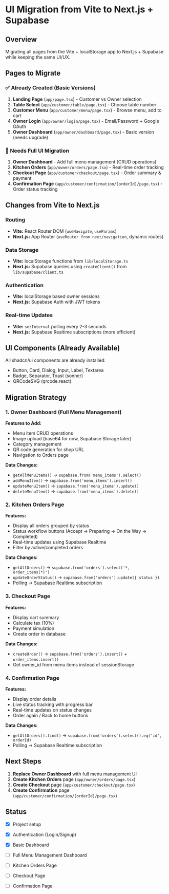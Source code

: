# UI Migration from Vite to Next.js + Supabase

## Overview
Migrating all pages from the Vite + localStorage app to Next.js + Supabase while keeping the same UI/UX.

## Pages to Migrate

### ✅ Already Created (Basic Versions)
1. **Landing Page** (`app/page.tsx`) - Customer vs Owner selection
2. **Table Select** (`app/customer/table/page.tsx`) - Choose table number
3. **Customer Menu** (`app/customer/menu/page.tsx`) - Browse menu, add to cart
4. **Owner Login** (`app/owner/login/page.tsx`) - Email/Password + Google OAuth
5. **Owner Dashboard** (`app/owner/dashboard/page.tsx`) - Basic version (needs upgrade)

### 🔄 Needs Full UI Migration
1. **Owner Dashboard** - Add full menu management (CRUD operations)
2. **Kitchen Orders** (`app/owner/orders/page.tsx`) - Real-time order tracking
3. **Checkout Page** (`app/customer/checkout/page.tsx`) - Order summary & payment
4. **Confirmation Page** (`app/customer/confirmation/[orderId]/page.tsx`) - Order status tracking

## Changes from Vite to Next.js

### Routing
- **Vite:** React Router DOM (`useNavigate`, `useParams`)
- **Next.js:** App Router (`useRouter from next/navigation`, dynamic routes)

### Data Storage
- **Vite:** localStorage functions from `lib/localStorage.ts`
- **Next.js:** Supabase queries using `createClient()` from `lib/supabase/client.ts`

### Authentication
- **Vite:** localStorage based owner sessions
- **Next.js:** Supabase Auth with JWT tokens

### Real-time Updates
- **Vite:** `setInterval` polling every 2-3 seconds
- **Next.js:** Supabase Realtime subscriptions (more efficient)

## UI Components (Already Available)
All shadcn/ui components are already installed:
- Button, Card, Dialog, Input, Label, Textarea
- Badge, Separator, Toast (sonner)
- QRCodeSVG (qrcode.react)

## Migration Strategy

### 1. Owner Dashboard (Full Menu Management)
**Features to Add:**
- Menu item CRUD operations
- Image upload (base64 for now, Supabase Storage later)
- Category management
- QR code generation for shop URL
- Navigation to Orders page

**Data Changes:**
- `getAllMenuItems()` → `supabase.from('menu_items').select()`
- `addMenuItem()` → `supabase.from('menu_items').insert()`
- `updateMenuItem()` → `supabase.from('menu_items').update()`
- `deleteMenuItem()` → `supabase.from('menu_items').delete()`

### 2. Kitchen Orders Page
**Features:**
- Display all orders grouped by status
- Status workflow buttons (Accept → Preparing → On the Way → Completed)
- Real-time updates using Supabase Realtime
- Filter by active/completed orders

**Data Changes:**
- `getAllOrders()` → `supabase.from('orders').select('*, order_items(*)')`
- `updateOrderStatus()` → `supabase.from('orders').update({ status })`
- Polling → Supabase Realtime subscription

### 3. Checkout Page
**Features:**
- Display cart summary
- Calculate tax (10%)
- Payment simulation
- Create order in database

**Data Changes:**
- `createOrder()` → `supabase.from('orders').insert()` + `order_items.insert()`
- Get owner_id from menu items instead of sessionStorage

### 4. Confirmation Page
**Features:**
- Display order details
- Live status tracking with progress bar
- Real-time updates on status changes
- Order again / Back to home buttons

**Data Changes:**
- `getAllOrders().find()` → `supabase.from('orders').select().eq('id', orderId)`
- Polling → Supabase Realtime subscription

## Next Steps

1. **Replace Owner Dashboard** with full menu management UI
2. **Create Kitchen Orders** page (`app/owner/orders/page.tsx`)
3. **Create Checkout** page (`app/customer/checkout/page.tsx`)
4. **Create Confirmation** page (`app/customer/confirmation/[orderId]/page.tsx`)

## Status
- [x] Project setup
- [x] Authentication (Login/Signup)
- [x] Basic Dashboard
- [ ] Full Menu Management Dashboard
- [ ] Kitchen Orders Page  
- [ ] Checkout Page
- [ ] Confirmation Page

